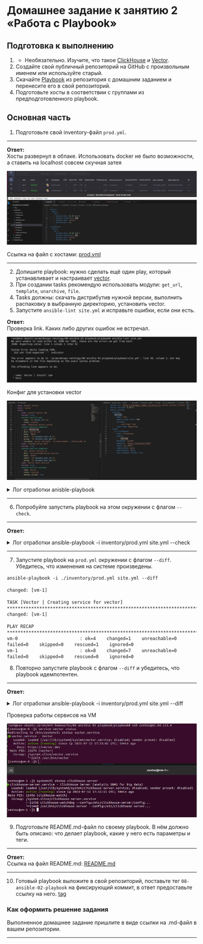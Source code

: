 # Домашнее задание к занятию 2 «Работа с Playbook»

## Подготовка к выполнению

1. * Необязательно. Изучите, что такое [ClickHouse](https://www.youtube.com/watch?v=fjTNS2zkeBs) и [Vector](https://www.youtube.com/watch?v=CgEhyffisLY).
2. Создайте свой публичный репозиторий на GitHub с произвольным именем или используйте старый.
3. Скачайте [Playbook](./playbook/) из репозитория с домашним заданием и перенесите его в свой репозиторий.
4. Подготовьте хосты в соответствии с группами из предподготовленного playbook.


## Основная часть

1. Подготовьте свой inventory-файл `prod.yml`.

------

**Ответ:**<br>
Хосты развернул в облаке. Использовать docker не было возможности, а ставить на localhost совсем скучная затея

<p align="center">
  <img src="./screenshots/01_create host.png">
</p>

Ссылка на файл с хостами:
 [prod.yml](./playbook/inventory/prod.yml)

------

2. Допишите playbook: нужно сделать ещё один play, который устанавливает и настраивает [vector](https://vector.dev).
3. При создании tasks рекомендую использовать модули: `get_url`, `template`, `unarchive`, `file`.
4. Tasks должны: скачать дистрибутив нужной версии, выполнить распаковку в выбранную директорию, установить vector.
5. Запустите `ansible-lint site.yml` и исправьте ошибки, если они есть.

**Ответ:**<br>
Проверка link. Каких либо других ошибок не встречал.

<p align="center">
  <img src="./screenshots/03_link.png">
</p>

Конфиг для установки vector

<p align="center">
  <img src="./screenshots/02_install_vector.png">
</p>


<details> <summary>Лог отработки anisble-playbook</summary>

root@exe-ubuntu:/prom/devops-netology/08-ansible-02-playbook/playbook# ansible-playbook -i inventory/prod.yml site.yml

PLAY [Install Clickhouse] **************************************************************************************************************************************************************

TASK [Gathering Facts] *****************************************************************************************************************************************************************
ok: [vm-1]

TASK [Get clickhouse distrib] **********************************************************************************************************************************************************
ok: [vm-1] => (item=clickhouse-client)
ok: [vm-1] => (item=clickhouse-server)
failed: [vm-1] (item=clickhouse-common-static) => {"ansible_loop_var": "item", "changed": false, "dest": "./clickhouse-common-static-22.3.3.44.rpm", "elapsed": 0, "gid": 1000, "group": "centos", "item": "clickhouse-common-static", "mode": "0664", "msg": "Request failed", "owner": "centos", "response": "HTTP Error 404: Not Found", "secontext": "unconfined_u:object_r:user_home_t:s0", "size": 246310036, "state": "file", "status_code": 404, "uid": 1000, "url": "https://packages.clickhouse.com/rpm/stable/clickhouse-common-static-22.3.3.44.noarch.rpm"}

TASK [Get clickhouse distrib] **********************************************************************************************************************************************************
ok: [vm-1]

TASK [Install clickhouse packages] *****************************************************************************************************************************************************
ok: [vm-1]

TASK [Flush handlers] ******************************************************************************************************************************************************************

TASK [Create database] *****************************************************************************************************************************************************************
ok: [vm-1]

PLAY [Vector | Install rpm] ************************************************************************************************************************************************************

TASK [Gathering Facts] *****************************************************************************************************************************************************************
ok: [vm-0]

TASK [Install Vector] ******************************************************************************************************************************************************************
changed: [vm-0]

TASK [Vector | Template Config] ********************************************************************************************************************************************************
ok: [vm-0]

TASK [Vector | Create systemd unit] ****************************************************************************************************************************************************
ok: [vm-0]

TASK [Vector | Start Service] **********************************************************************************************************************************************************
ok: [vm-0]

PLAY RECAP *****************************************************************************************************************************************************************************
vm-0                       : ok=5    changed=1    unreachable=0    failed=0    skipped=0    rescued=0    ignored=0   
vm-1                       : ok=4    changed=0    unreachable=0    failed=0    skipped=0    rescued=1    ignored=0   
</details>

------

6. Попробуйте запустить playbook на этом окружении с флагом `--check`.

------ 

**Ответ:**<br>


<details> <summary>Лог отработки ansible-playbook -i inventory/prod.yml site.yml --check</summary>

root@exe-ubuntu:/prom/devops-netology/08-ansible-02-playbook/playbook# ansible-playbook -i inventory/prod.yml site.yml --check

PLAY [Install Clickhouse] **************************************************************************************************************************************************************

TASK [Gathering Facts] *****************************************************************************************************************************************************************
ok: [vm-1]

TASK [Get clickhouse distrib] **********************************************************************************************************************************************************
ok: [vm-1] => (item=clickhouse-client)
ok: [vm-1] => (item=clickhouse-server)
failed: [vm-1] (item=clickhouse-common-static) => {"ansible_loop_var": "item", "changed": false, "dest": "./clickhouse-common-static-22.3.3.44.rpm", "elapsed": 0, "gid": 1000, "group": "centos", "item": "clickhouse-common-static", "mode": "0664", "msg": "Request failed", "owner": "centos", "response": "HTTP Error 404: Not Found", "secontext": "unconfined_u:object_r:user_home_t:s0", "size": 246310036, "state": "file", "status_code": 404, "uid": 1000, "url": "https://packages.clickhouse.com/rpm/stable/clickhouse-common-static-22.3.3.44.noarch.rpm"}

TASK [Get clickhouse distrib] **********************************************************************************************************************************************************
ok: [vm-1]

TASK [Install clickhouse packages] *****************************************************************************************************************************************************
ok: [vm-1]

TASK [Flush handlers] ******************************************************************************************************************************************************************

TASK [Create database] *****************************************************************************************************************************************************************
skipping: [vm-1]

PLAY [Vector | Install rpm] ************************************************************************************************************************************************************

TASK [Gathering Facts] *****************************************************************************************************************************************************************
ok: [vm-0]

TASK [Install Vector] ******************************************************************************************************************************************************************
ok: [vm-0]

TASK [Vector | Template Config] ********************************************************************************************************************************************************
ok: [vm-0]

TASK [Vector | Create systemd unit] ****************************************************************************************************************************************************
ok: [vm-0]

TASK [Vector | Start Service] **********************************************************************************************************************************************************
ok: [vm-0]

PLAY RECAP *****************************************************************************************************************************************************************************
vm-0                       : ok=5    changed=0    unreachable=0    failed=0    skipped=0    rescued=0    ignored=0   
vm-1                       : ok=3    changed=0    unreachable=0    failed=0    skipped=1    rescued=1    ignored=0   

</details>

------

7. Запустите playbook на `prod.yml` окружении с флагом `--diff`. Убедитесь, что изменения на системе произведены.
```
ansible-playbook -i ./inventory/prod.yml site.yml --diff

changed: [vm-1]

TASK [Vector | Creating service for vector] ******************************************************************************************************************************************************
changed: [vm-1]

PLAY RECAP ***************************************************************************************************************************************************************************************
vm-0                       : ok=4    changed=1    unreachable=0    failed=0    skipped=0    rescued=1    ignored=0   
vm-1                       : ok=8    changed=7    unreachable=0    failed=0    skipped=0    rescued=0    ignored=0   

```


8. Повторно запустите playbook с флагом `--diff` и убедитесь, что playbook идемпотентен.

------ 

**Ответ:**<br>


<details> <summary>Лог отработки ansible-playbook -i inventory/prod.yml site.yml --diff</summary>


root@exe-ubuntu:/prom/devops-netology/08-ansible-02-playbook/playbook# ansible-playbook -i inventory/prod.yml site.yml --diff

PLAY [Install Clickhouse] **************************************************************************************************************************************************************

TASK [Gathering Facts] *****************************************************************************************************************************************************************
ok: [vm-1]

TASK [Get clickhouse distrib] **********************************************************************************************************************************************************
ok: [vm-1] => (item=clickhouse-client)
ok: [vm-1] => (item=clickhouse-server)
failed: [vm-1] (item=clickhouse-common-static) => {"ansible_loop_var": "item", "changed": false, "dest": "./clickhouse-common-static-22.3.3.44.rpm", "elapsed": 0, "gid": 1000, "group": "centos", "item": "clickhouse-common-static", "mode": "0664", "msg": "Request failed", "owner": "centos", "response": "HTTP Error 404: Not Found", "secontext": "unconfined_u:object_r:user_home_t:s0", "size": 246310036, "state": "file", "status_code": 404, "uid": 1000, "url": "https://packages.clickhouse.com/rpm/stable/clickhouse-common-static-22.3.3.44.noarch.rpm"}

TASK [Get clickhouse distrib] **********************************************************************************************************************************************************
ok: [vm-1]

TASK [Install clickhouse packages] *****************************************************************************************************************************************************
ok: [vm-1]

TASK [Flush handlers] ******************************************************************************************************************************************************************

TASK [Create database] *****************************************************************************************************************************************************************
ok: [vm-1]

PLAY [Install_Vector] ******************************************************************************************************************************************************************

TASK [Gathering Facts] *****************************************************************************************************************************************************************
ok: [vm-0]

TASK [Install_Vector_rpm] **************************************************************************************************************************************************************
ok: [vm-0]

TASK [Templates_Vector_config] *********************************************************************************************************************************************************
ok: [vm-0]

TASK [Created_Vector_Unit] *************************************************************************************************************************************************************
ok: [vm-0]

TASK [Vector_Start_Service] ************************************************************************************************************************************************************
ok: [vm-0]

PLAY RECAP *****************************************************************************************************************************************************************************
vm-0                       : ok=5    changed=0    unreachable=0    failed=0    skipped=0    rescued=0    ignored=0   
vm-1                       : ok=4    changed=0    unreachable=0    failed=0    skipped=0    rescued=1    ignored=0   
</details>


Проверка работы сервисов на VM
<p align="center">
  <img src="./screenshots/04_service_work.png">
</p>


9.  Подготовьте README.md-файл по своему playbook. В нём должно быть описано: что делает playbook, какие у него есть параметры и теги.

------ 

**Ответ:**<br>
Ссылка на файл README.md:
 [README.md](./playbook/README.md)

------ 


10.  Готовый playbook выложите в свой репозиторий, поставьте тег `08-ansible-02-playbook` на фиксирующий коммит, в ответ предоставьте ссылку на него.
[tag](https://github.com/exesition/devops-netology/releases/tag/08-ansible-02-playbook)


### Как оформить решение задания

Выполненное домашнее задание пришлите в виде ссылки на .md-файл в вашем репозитории.

---
